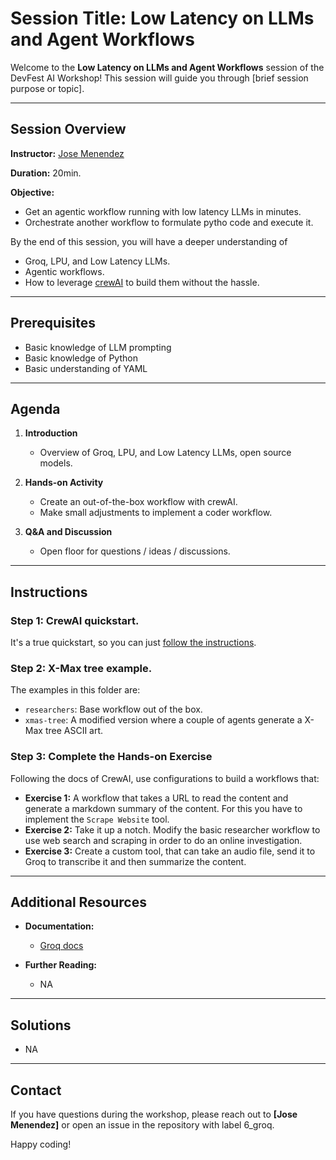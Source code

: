 
# Session Title: Low Latency on LLMs and Agent Workflows

Welcome to the **Low Latency on LLMs and Agent Workflows** session of the DevFest AI Workshop! This session will guide you through [brief session purpose or topic].

---

## Session Overview

**Instructor:** [Jose Menendez](https://www.linkedin.com/in/menendezp/)

**Duration:** 20min.

**Objective:**  
- Get an agentic workflow running with low latency LLMs in minutes.
- Orchestrate another workflow to formulate pytho code and execute it.
  
By the end of this session, you will have a deeper understanding of 
- Groq, LPU, and Low Latency LLMs.
- Agentic workflows.
- How to leverage [crewAI](https://crewai.com/) to build them without the hassle.

---

## Prerequisites

- Basic knowledge of LLM prompting
- Basic knowledge of Python
- Basic understanding of YAML

---

## Agenda

1. **Introduction**  
   - Overview of Groq, LPU, and Low Latency LLMs, open source models.

2. **Hands-on Activity**  
   - Create an out-of-the-box workflow with crewAI.
   - Make small adjustments to implement a coder workflow.

3. **Q&A and Discussion**  
   - Open floor for questions / ideas / discussions.

---

## Instructions

### Step 1: CrewAI quickstart.
It's a true quickstart, so you can just [follow the instructions](https://docs.crewai.com/quickstart).

### Step 2: X-Max tree example.
The examples in this folder are:
- `researchers`: Base workflow out of the box.
- `xmas-tree`: A modified version where a couple of agents generate a X-Max tree ASCII art.


### Step 3: Complete the Hands-on Exercise
Following the docs of CrewAI, use configurations to build a workflows that:

- **Exercise 1:** A workflow that takes a URL to read the content and generate a markdown summary of the content. For this you have to implement the `Scrape Website` tool.
- **Exercise 2:** Take it up a notch. Modify the basic researcher workflow to use web search and scraping in order to do an online investigation. 
- **Exercise 3:** Create a custom tool, that can take an audio file, send it to Groq to transcribe it and then summarize the content.

---

## Additional Resources

- **Documentation:**  
  - [Groq docs](https://console.groq.com/docs/overview)
  
- **Further Reading:**  
  - NA

---

## Solutions

- NA

---

## Contact

If you have questions during the workshop, please reach out to **[Jose Menendez]** or open an issue in the repository with label 6_groq.

Happy coding!
